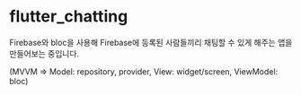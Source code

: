 # flutter_chatting

Firebase와 bloc을 사용해 Firebase에 등록된 사람들끼리 채팅할 수 있게 해주는 앱을 만들어보는 중입니다. 

(MVVM => Model: repository, provider, View: widget/screen, ViewModel: bloc)
